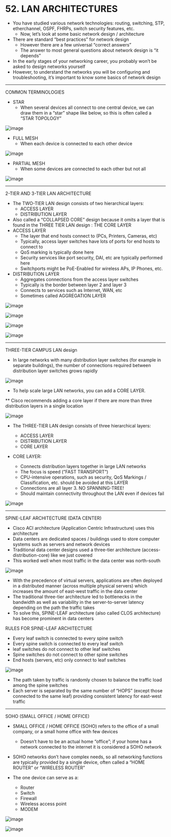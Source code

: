 # 52. LAN ARCHITECTURES

- You have studied various network technologies: routing, switching, STP, etherchannel, OSPF, FHRPs, switch security features, etc.
    - Now, let’s look at some basic network design / architecture
- There are standard “best practices” for network design
    - However there are a few universal “correct answers”
    - The answer to most general questions about network design is “it depends”
- In the early stages of your networking career, you probably won’t be asked to design networks yourself
- However, to understand the networks you will be configuring and troubleshooting, it’s important to know some basics of network design

---

COMMON TERMINOLOGIES

- STAR
    - When several devices all connect to one central device, we can draw them in a “star” shape like below, so this is often called a “STAR TOPOLOGY”

![image](https://github.com/psaumur/CCNA/assets/106411237/8aeb545d-3cc0-44bf-a01e-b7e5d47deaf2)

- FULL MESH
    - When each device is connected to each other device

![image](https://github.com/psaumur/CCNA/assets/106411237/cb2d12af-cf17-4ffe-a637-148014d20753)

- PARTIAL MESH
    - When some devices are connected to each other but not all

![image](https://github.com/psaumur/CCNA/assets/106411237/01ed7fe5-317b-45c7-8baa-0cc74e502433)

---

2-TIER AND 3-TIER LAN ARCHITECTURE

- The TWO-TIER LAN design consists of two hierarchical layers:
    - ACCESS LAYER
    - DISTRIBUTION LAYER
- Also called a “COLLAPSED CORE” design because it omits a layer that is found in the THREE TIER LAN design : THE CORE LAYER
- ACCESS LAYER
    - The layer that end hosts connect to (PCs, Printers, Cameras, etc)
    - Typically, access layer switches have lots of ports for end hosts to connect to
    - QoS marking is typically done here
    - Security services like port security, DAI, etc are typically performed here
    - Switchports might be PoE-Enabled for wireless APs, IP Phones, etc.
- DISTRIBUTION LAYER
    - Aggregates connections from the access layer switches
    - Typically is the border between layer 2 and layer 3
    - Connects to services such as Internet, WAN, etc
    - Sometimes called AGGREGATION LAYER

![image](https://github.com/psaumur/CCNA/assets/106411237/4592f4d8-5550-4428-923c-c805d2ca476f)

![image](https://github.com/psaumur/CCNA/assets/106411237/4fa26aec-536a-4ad8-8f39-e94dacc4cb3c)

![image](https://github.com/psaumur/CCNA/assets/106411237/72018e4f-113e-4921-8dc4-05079c590ee1)

![image](https://github.com/psaumur/CCNA/assets/106411237/c8326214-80e0-4702-a1c3-6dd2fbafb6e9)

---

THREE-TIER CAMPUS LAN design

- In large networks with many distribution layer switches (for example in separate buildings), the number of connections required between distribution layer switches grows rapidly

![image](https://github.com/psaumur/CCNA/assets/106411237/8b94c8e9-813b-40e0-bcd1-b27d73da31e8)

- To help scale large LAN networks, you can add a CORE LAYER.

** Cisco recommends adding a core layer if there are more than three distribution layers in a single location

![image](https://github.com/psaumur/CCNA/assets/106411237/d5c1a677-38ff-425f-b91a-65a8fa37c377)

- The THREE-TIER LAN design consists of three hierarchical layers:
    - ACCESS LAYER
    - DISTRIBUTION LAYER
    - CORE LAYER

- CORE LAYER:
    - Connects distribution layers together in large LAN networks
    - The focus is speed (”FAST TRANSPORT”)
    - CPU-intensive operations, such as security, QoS Markings / Classification, etc. should be avoided at this LAYER
    - Connections are all layer 3. NO SPANNING-TREE!
    - Should maintain connectivity throughout the LAN even if devices fail
    
![image](https://github.com/psaumur/CCNA/assets/106411237/633cee0a-8952-4b27-91a3-8653bb8e353c)
    

---

SPINE-LEAF ARCHITECTURE (DATA CENTER)

- Cisco ACI architecture (Application Centric Infrastructure) uses this architecture
- Data centers are dedicated spaces / buildings used to store computer systems such as servers and network devices
- Traditional data center designs used a three-tier architecture (access-distribution-core) like we just covered
- This worked well when most traffic in the data center was north-south

![image](https://github.com/psaumur/CCNA/assets/106411237/7e2ff784-d16f-4606-a186-c73223bf5582)

- With the precedence of virtual servers, applications are often deployed in a distributed manner (across multiple physical servers) which increases the amount of east-west traffic in the data center
- The traditional three-tier architecture led to bottlenecks in the bandwidth as well as variability in the server-to-server latency depending on the path the traffic takes
- To solve this, SPINE-LEAF architecture (also called CLOS architecture) has become prominent in data centers

RULES FOR SPINE-LEAF ARCHITECTURE

- Every leaf switch is connected to every spine switch
- Every spine switch is connected to every leaf switch
- leaf switches do not connect to other leaf switches
- Spine switches do not connect to other spine switches
- End hosts (servers, etc) only connect to leaf switches

![image](https://github.com/psaumur/CCNA/assets/106411237/73cbe190-f589-4307-8ce4-e3de8af2f1d5)

- The path taken by traffic is randomly chosen to balance the traffic load among the spine switches
- Each server is separated by the same number of “HOPS” (except those connected to the same leaf) providing consistent latency for east-west traffic

---

SOHO (SMALL OFFICE / HOME OFFICE)

- SMALL OFFICE / HOME OFFICE (SOHO) refers to the office of a small company, or a small home office with few devices
    - Doesn’t have to be an actual home “office”; if your home has a network connected to the internet it is considered a SOHO network

- SOHO networks don’t have complex needs, so all networking functions are typically provided by a single device, often called a “HOME ROUTER” or “WIRELESS ROUTER”
- The one device can serve as a:
    - Router
    - Switch
    - Firewall
    - Wireless access point
    - MODEM

![image](https://github.com/psaumur/CCNA/assets/106411237/c9edf179-f333-4fec-9e95-ee291b5eb84c)

![image](https://github.com/psaumur/CCNA/assets/106411237/7d606552-8939-41c1-ad85-13face1d27f5)
